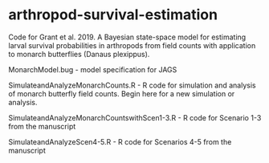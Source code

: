 # arthropod-survival-estimation

Code for Grant et al. 2019. A Bayesian state-space model for estimating larval survival probabilities in arthropods from field counts with application to monarch butterflies (Danaus plexippus).

MonarchModel.bug - model specification for JAGS

SimulateandAnalyzeMonarchCounts.R - R code for simulation and analysis of monarch butterfly field counts.  Begin here for a new simulation or analysis.  

SimulateandAnalyzeMonarchCountswithScen1-3.R - R code for Scenario 1-3 from the manuscript

SimulateandAnalyzeScen4-5.R - R code for Scenarios 4-5 from the manuscript

